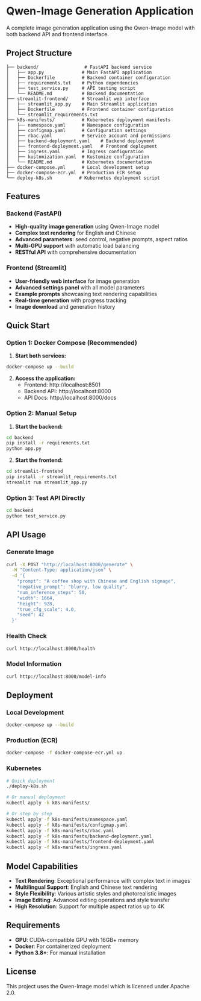 # Qwen-Image Generation Application

A complete image generation application using the Qwen-Image model with both backend API and frontend interface.

## Project Structure

```
├── backend/                 # FastAPI backend service
│   ├── app.py              # Main FastAPI application
│   ├── Dockerfile          # Backend container configuration
│   ├── requirements.txt    # Python dependencies
│   ├── test_service.py     # API testing script
│   └── README.md           # Backend documentation
├── streamlit-frontend/     # Streamlit web interface
│   ├── streamlit_app.py    # Main Streamlit application
│   ├── Dockerfile          # Frontend container configuration
│   └── streamlit_requirements.txt
├── k8s-manifests/          # Kubernetes deployment manifests
│   ├── namespace.yaml      # Namespace configuration
│   ├── configmap.yaml      # Configuration settings
│   ├── rbac.yaml           # Service account and permissions
│   ├── backend-deployment.yaml    # Backend deployment
│   ├── frontend-deployment.yaml   # Frontend deployment
│   ├── ingress.yaml        # Ingress configuration
│   ├── kustomization.yaml  # Kustomize configuration
│   └── README.md           # Kubernetes documentation
├── docker-compose.yml      # Local development setup
├── docker-compose-ecr.yml  # Production ECR setup
└── deploy-k8s.sh          # Kubernetes deployment script
```

## Features

### Backend (FastAPI)
- **High-quality image generation** using Qwen-Image model
- **Complex text rendering** for English and Chinese
- **Advanced parameters**: seed control, negative prompts, aspect ratios
- **Multi-GPU support** with automatic load balancing
- **RESTful API** with comprehensive documentation

### Frontend (Streamlit)
- **User-friendly web interface** for image generation
- **Advanced settings panel** with all model parameters
- **Example prompts** showcasing text rendering capabilities
- **Real-time generation** with progress tracking
- **Image download** and generation history

## Quick Start

### Option 1: Docker Compose (Recommended)

1. **Start both services:**
```bash
docker-compose up --build
```

2. **Access the application:**
   - Frontend: http://localhost:8501
   - Backend API: http://localhost:8000
   - API Docs: http://localhost:8000/docs

### Option 2: Manual Setup

1. **Start the backend:**
```bash
cd backend
pip install -r requirements.txt
python app.py
```

2. **Start the frontend:**
```bash
cd streamlit-frontend
pip install -r streamlit_requirements.txt
streamlit run streamlit_app.py
```

### Option 3: Test API Directly

```bash
cd backend
python test_service.py
```

## API Usage

### Generate Image
```bash
curl -X POST "http://localhost:8000/generate" \
  -H "Content-Type: application/json" \
  -d '{
    "prompt": "A coffee shop with Chinese and English signage",
    "negative_prompt": "blurry, low quality",
    "num_inference_steps": 50,
    "width": 1664,
    "height": 928,
    "true_cfg_scale": 4.0,
    "seed": 42
  }'
```

### Health Check
```bash
curl http://localhost:8000/health
```

### Model Information
```bash
curl http://localhost:8000/model-info
```

## Deployment

### Local Development
```bash
docker-compose up --build
```

### Production (ECR)
```bash
docker-compose -f docker-compose-ecr.yml up
```

### Kubernetes
```bash
# Quick deployment
./deploy-k8s.sh

# Or manual deployment
kubectl apply -k k8s-manifests/

# Or step by step
kubectl apply -f k8s-manifests/namespace.yaml
kubectl apply -f k8s-manifests/configmap.yaml
kubectl apply -f k8s-manifests/rbac.yaml
kubectl apply -f k8s-manifests/backend-deployment.yaml
kubectl apply -f k8s-manifests/frontend-deployment.yaml
kubectl apply -f k8s-manifests/ingress.yaml
```

## Model Capabilities

- **Text Rendering**: Exceptional performance with complex text in images
- **Multilingual Support**: English and Chinese text rendering
- **Style Flexibility**: Various artistic styles and photorealistic images
- **Image Editing**: Advanced editing operations and style transfer
- **High Resolution**: Support for multiple aspect ratios up to 4K

## Requirements

- **GPU**: CUDA-compatible GPU with 16GB+ memory
- **Docker**: For containerized deployment
- **Python 3.8+**: For manual installation

## License

This project uses the Qwen-Image model which is licensed under Apache 2.0.
